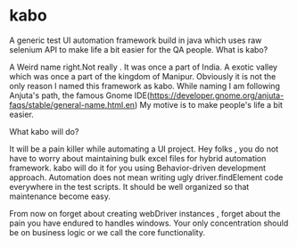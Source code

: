# kabo
A generic test UI automation framework build in java which uses raw selenium API to make life a  bit easier for the QA people.
What is kabo?

A Weird name right.Not really . It was once a part of India. A exotic valley which was once a part of the kingdom of Manipur. Obviously it is not the only reason I named this framework as kabo. While naming I am following Anjuta's path, the famous Gnome IDE(https://developer.gnome.org/anjuta-faqs/stable/general-name.html.en) My motive is to make people's life a bit easier.

What kabo will do?

It will be a pain killer while automating a UI project. Hey folks , you do not have to worry about maintaining bulk excel files for hybrid automation framework. kabo will do it for you using Behavior-driven development approach. Automation does not mean writing ugly driver.findElement code everywhere in the test scripts. It should be well organized so that maintenance become easy.

From now on forget about creating webDriver instances , forget about the pain you have endured to handles windows. Your only concentration should be on business logic or we call the core functionality.
